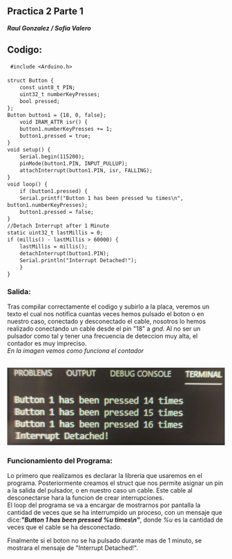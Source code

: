 ## Practica 2 Parte 1
***Raul Gonzalez / Sofia Valero***
## Codigo:

```
 #include <Arduino.h>

struct Button {
    const uint8_t PIN;
    uint32_t numberKeyPresses;
    bool pressed;
};
Button button1 = {18, 0, false};
    void IRAM_ATTR isr() {
    button1.numberKeyPresses += 1;
    button1.pressed = true;
}
void setup() {
    Serial.begin(115200);
    pinMode(button1.PIN, INPUT_PULLUP);
    attachInterrupt(button1.PIN, isr, FALLING);
}
void loop() {
    if (button1.pressed) {
    Serial.printf("Button 1 has been pressed %u times\n", button1.numberKeyPresses);
    button1.pressed = false;
}
//Detach Interrupt after 1 Minute
static uint32_t lastMillis = 0;
if (millis() - lastMillis > 60000) {
    lastMillis = millis();
    detachInterrupt(button1.PIN);
    Serial.println("Interrupt Detached!");
    }
}
```
### Salida:
Tras compilar correctamente el codigo y subirlo a la placa, veremos un texto el cual nos notifica cuantas veces hemos pulsado el boton o en nuestro caso, conectado y desconectado el cable, nosotros lo hemos realizado conectando un cable desde el pin "18" a *gnd*. Al no ser un pulsador como tal y tener una frecuencia de deteccion muy alta, el contador es muy impreciso.<br>
*En la imagen vemos como funciona el contador*<br><br>

![](p2foto1.jpeg)

### Funcionamiento del Programa:
Lo primero que realizamos es declarar la libreria que usaremos en el programa. Posteriormente creamos el struct que nos permite asignar un pin a la salida del pulsador, o en nuestro caso un cable.
Este cable al desconectarse hara la funcion de crear interrupciones. <br>
El loop del programa se va a encargar de mostrarnos por pantalla la cantidad de veces que se ha interrumpido un proceso, con un mensaje que dice:***"Button 1 has been pressed %u times\n"***, donde *%u* es la cantidad de veces que el cable se ha desconectado.<br>

Finalmente si el boton no se ha pulsado durante mas de 1 minuto, se mostrara el mensaje de "Interrupt Detached!".